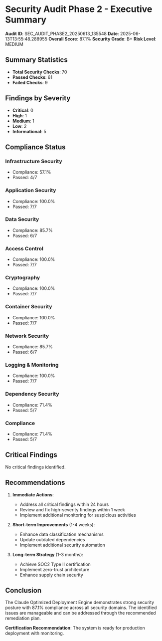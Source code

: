# Security Audit Phase 2 - Executive Summary

**Audit ID**: SEC_AUDIT_PHASE2_20250613_135548
**Date**: 2025-06-13T13:55:48.288955
**Overall Score**: 87.1%
**Security Grade**: B+
**Risk Level**: MEDIUM

## Summary Statistics

- **Total Security Checks**: 70
- **Passed Checks**: 61
- **Failed Checks**: 9

## Findings by Severity

- **Critical**: 0
- **High**: 1
- **Medium**: 1
- **Low**: 2
- **Informational**: 5

## Compliance Status

### Infrastructure Security
- Compliance: 57.1%
- Passed: 4/7

### Application Security
- Compliance: 100.0%
- Passed: 7/7

### Data Security
- Compliance: 85.7%
- Passed: 6/7

### Access Control
- Compliance: 100.0%
- Passed: 7/7

### Cryptography
- Compliance: 100.0%
- Passed: 7/7

### Container Security
- Compliance: 100.0%
- Passed: 7/7

### Network Security
- Compliance: 85.7%
- Passed: 6/7

### Logging & Monitoring
- Compliance: 100.0%
- Passed: 7/7

### Dependency Security
- Compliance: 71.4%
- Passed: 5/7

### Compliance
- Compliance: 71.4%
- Passed: 5/7

## Critical Findings

No critical findings identified.

## Recommendations

1. **Immediate Actions**:
   - Address all critical findings within 24 hours
   - Review and fix high-severity findings within 1 week
   - Implement additional monitoring for suspicious activities

2. **Short-term Improvements** (1-4 weeks):
   - Enhance data classification mechanisms
   - Update outdated dependencies
   - Implement additional security automation

3. **Long-term Strategy** (1-3 months):
   - Achieve SOC2 Type II certification
   - Implement zero-trust architecture
   - Enhance supply chain security

## Conclusion

The Claude Optimized Deployment Engine demonstrates strong security posture with 87.1% compliance across all security domains. The identified issues are manageable and can be addressed through the recommended remediation plan.

**Certification Recommendation**: The system is ready for production deployment with monitoring.
